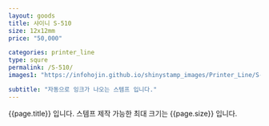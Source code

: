 ```yaml
---
layout: goods
title: 샤이니 S-510
size: 12x12mm
price: "50,000"

categories: printer_line
type: squre
permalink: /S-510/
images1: "https://infohojin.github.io/shinystamp_images/Printer_Line/S-510/S-510_1.jpg"

subtitle: "자동으로 잉크가 나오는 스템프 입니다."
---
```


{{page.title}} 입니다. 스템프 제작 가능한 최대 크기는 {{page.size}} 입니다. 